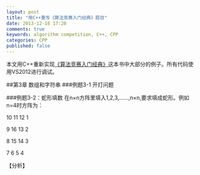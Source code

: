 ```yaml
---
layout: post
title: "用C++重写《算法竞赛入门经典》题目"
date: 2013-12-16 17:20
comments: true
keywords: algorithm competition, C++, CPP
categories: CPP
published: false
---
```

本文用C++重新实现<a href="http://book.douban.com/subject/4138920/" target="_blank" class="douban_book" name="4138920">《算法竞赛入门经典》</a>这本书中大部分的例子。所有代码使用VS2012进行调试。

<!--more-->

##第3章 数组和字符串
###例题3-1 开灯问题

###例题3-2：蛇形填数
在n×n方阵里填入1,2,3,……,n×n,要求填成蛇形。例如n=4时方阵为：

 10  11  12  1

 9  16 13 2

 8 15 14 3

 7 6 5 4

 【分析】
